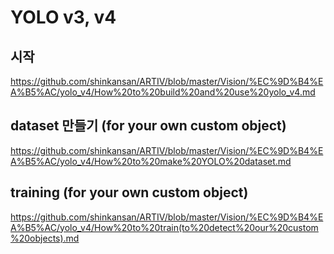 # YOLO v3, v4

## 시작
https://github.com/shinkansan/ARTIV/blob/master/Vision/%EC%9D%B4%EA%B5%AC/yolo_v4/How%20to%20build%20and%20use%20yolo_v4.md 

## dataset 만들기 (for your own custom object)
https://github.com/shinkansan/ARTIV/blob/master/Vision/%EC%9D%B4%EA%B5%AC/yolo_v4/How%20to%20make%20YOLO%20dataset.md

## training (for your own custom object)
https://github.com/shinkansan/ARTIV/blob/master/Vision/%EC%9D%B4%EA%B5%AC/yolo_v4/How%20to%20train(to%20detect%20our%20custom%20objects).md
